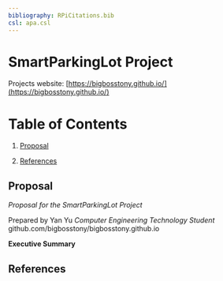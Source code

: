 ```yaml
---
bibliography: RPiCitations.bib
csl: apa.csl
---
```



SmartParkingLot Project
======================================

Projects website: [https://bigbosstony.github.io/](https://bigbosstony.github.io/)

Table of Contents
==================

1.  [Proposal](#proposal)

2.  [References](#references)

Proposal
--------

*Proposal for the SmartParkingLot Project*

Prepared by Yan Yu 
*Computer Engineering Technology Student* 
github.com/bigbosstony/bigbosstony.github.io

**Executive Summary**



References
----------
